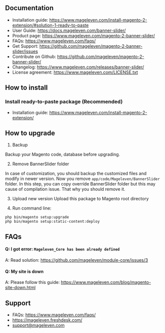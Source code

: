 ## Documentation

- Installation guide: https://www.mageleven.com/install-magento-2-extension/#solution-1-ready-to-paste
- User Guide: https://docs.mageleven.com/banner-slider/
- Product page: https://www.mageleven.com/magento-2-banner-slider/
- FAQs: https://www.mageleven.com/faqs/
- Get Support: https://github.com/mageleven/magento-2-banner-slider/issues
- Contribute on Github: https://github.com/mageleven/magento-2-banner-slider/
- Changelog: https://www.mageleven.com/releases/banner-slider/
- License agreement: https://www.mageleven.com/LICENSE.txt

## How to install

### Install ready-to-paste package (Recommended)

- Installation guide: https://www.mageleven.com/install-magento-2-extension/

## How to upgrade

1. Backup

Backup your Magento code, database before upgrading.

2. Remove BannerSlider folder

In case of customization, you should backup the customized files and modify in newer version.
Now you remove `app/code/Mageleven/BannerSlider` folder. In this step, you can copy override BannerSlider folder but this may cause of compilation issue. That why you should remove it.

3. Upload new version
Upload this package to Magento root directory

4. Run command line:

```
php bin/magento setup:upgrade
php bin/magento setup:static-content:deploy
```


## FAQs

#### Q: I got error: `Mageleven_Core has been already defined`
A: Read solution: https://github.com/mageleven/module-core/issues/3

#### Q: My site is down
A: Please follow this guide: https://www.mageleven.com/blog/magento-site-down.html

## Support

- FAQs: https://www.mageleven.com/faqs/
- https://mageleven.freshdesk.com/
- support@mageleven.com
